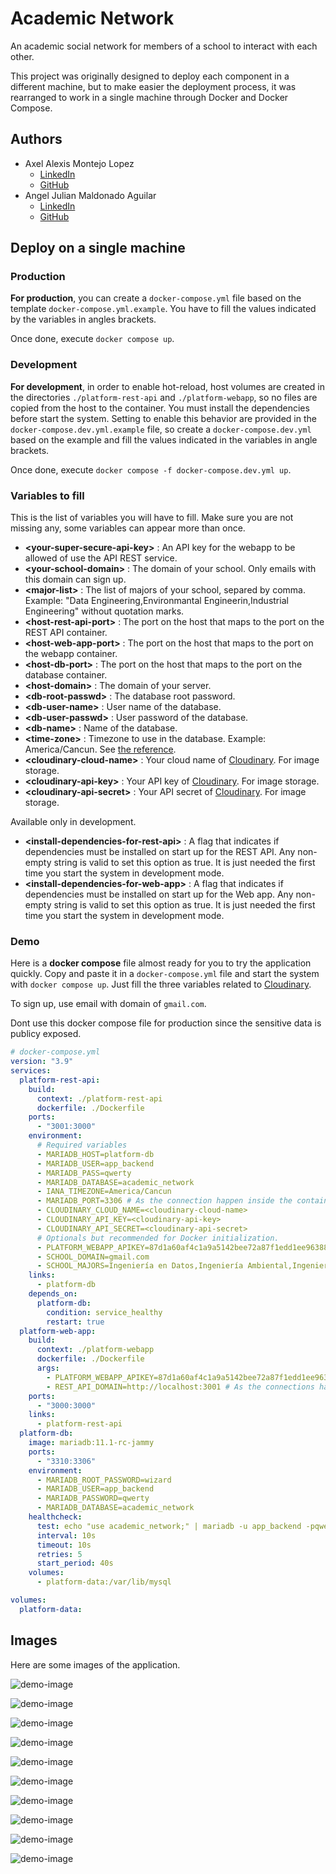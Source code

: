 # Academic Network

An academic social network for members of a school to interact with each other.

This project was originally designed to deploy each component in a different machine,
but to make easier the deployment process, it was rearranged to work in a single machine
through Docker and Docker Compose.

## Authors

* Axel Alexis Montejo Lopez
  * [LinkedIn](https://www.linkedin.com/in/alemontejolp/)
  * [GitHub](https://github.com/alemontejolp)
* Angel Julian Maldonado Aguilar
  * [LinkedIn](https://www.linkedin.com/in/julianmaldonadoag/)
  * [GitHub](https://github.com/julianmaldonadoag)

## Deploy on a single machine

### Production

**For production**, you can create a `docker-compose.yml` file based on the template
`docker-compose.yml.example`. You have to fill the values indicated by the variables
in angles brackets.

Once done, execute `docker compose up`.

### Development

**For development**, in order to enable hot-reload, host volumes are created in the
directories `./platform-rest-api` and `./platform-webapp`, so no files are copied
from the host to the container. You must install the dependencies before start the
system. Setting to enable this behavior are provided in the `docker-compose.dev.yml.example`
file, so create a `docker-compose.dev.yml` based on the example and fill the values
indicated in the variables in angle brackets.

Once done, execute `docker compose -f docker-compose.dev.yml up`.

### Variables to fill

This is the list of variables you will have to fill. Make sure you are not
missing any, some variables can appear more than once.

* **\<your-super-secure-api-key>** : An API key for the webapp to be allowed of use the API REST service.
* **\<your-school-domain>** : The domain of your school. Only emails with this domain can sign up.
* **\<major-list>** : The list of majors of your school, separed by comma. Example: "Data Engineering,Environmantal Engineerin,Industrial Engineering" without quotation marks.
* **\<host-rest-api-port>** : The port on the host that maps to the port on the REST API container.
* **\<host-web-app-port>** : The port on the host that maps to the port on the webapp container.
* **\<host-db-port>** : The port on the host that maps to the port on the database container.
* **\<host-domain>** : The domain of your server.
* **\<db-root-passwd>** : The database root password.
* **\<db-user-name>** : User name of the database.
* **\<db-user-passwd>** : User password of the database.
* **\<db-name>** : Name of the database.
* **\<time-zone>** : Timezone to use in the database. Example: America/Cancun. See [the reference](https://en.wikipedia.org/wiki/List_of_tz_database_time_zones).
* **\<cloudinary-cloud-name>** : Your cloud name of [Cloudinary](https://cloudinary.com/). For image storage.
* **\<cloudinary-api-key>** : Your API key of [Cloudinary](https://cloudinary.com/). For image storage.
* **\<cloudinary-api-secret>** : Your API secret of [Cloudinary](https://cloudinary.com/). For image storage.

Available only in development.

* **\<install-dependencies-for-rest-api>** : A flag that indicates if dependencies must be installed on start up for the REST API. Any non-empty string is valid to set this option as true. It is just needed the first time you start the system in development mode.
* **\<install-dependencies-for-web-app>** : A flag that indicates if dependencies must be installed on start up for the Web app. Any non-empty string is valid to set this option as true. It is just needed the first time you start the system in development mode.

### Demo

Here is a **docker compose** file almost ready for you to try the application quickly.
Copy and paste it in a `docker-compose.yml` file and start the system with
`docker compose up`. Just fill the three variables related to [Cloudinary](https://cloudinary.com/).

To sign up, use email with domain of `gmail.com`.

Dont use this docker compose file for production since the sensitive data is publicy exposed.

``` yml
# docker-compose.yml
version: "3.9"
services:
  platform-rest-api:
    build:
      context: ./platform-rest-api
      dockerfile: ./Dockerfile
    ports:
      - "3001:3000"
    environment:
      # Required variables
      - MARIADB_HOST=platform-db
      - MARIADB_USER=app_backend
      - MARIADB_PASS=qwerty
      - MARIADB_DATABASE=academic_network
      - IANA_TIMEZONE=America/Cancun
      - MARIADB_PORT=3306 # As the connection happen inside the container, the correct port is one the exposed by the target container.
      - CLOUDINARY_CLOUD_NAME=<cloudinary-cloud-name>
      - CLOUDINARY_API_KEY=<cloudinary-api-key>
      - CLOUDINARY_API_SECRET=<cloudinary-api-secret>
      # Optionals but recommended for Docker initialization.
      - PLATFORM_WEBAPP_APIKEY=87d1a60af4c1a9a5142bee72a87f1edd1ee9638866a87f333ca9677390c0c16a
      - SCHOOL_DOMAIN=gmail.com
      - SCHOOL_MAJORS=Ingeniería en Datos,Ingeniería Ambiental,Ingeniería Industrial
    links:
      - platform-db
    depends_on:
      platform-db:
        condition: service_healthy
        restart: true
  platform-web-app:
    build:
      context: ./platform-webapp
      dockerfile: ./Dockerfile
      args:
        - PLATFORM_WEBAPP_APIKEY=87d1a60af4c1a9a5142bee72a87f1edd1ee9638866a87f333ca9677390c0c16a
        - REST_API_DOMAIN=http://localhost:3001 # As the connections happen outside the container, the correct port is the host's port not the one of the container. 
    ports:
      - "3000:3000"
    links:
      - platform-rest-api
  platform-db:
    image: mariadb:11.1-rc-jammy
    ports:
      - "3310:3306"
    environment:
      - MARIADB_ROOT_PASSWORD=wizard
      - MARIADB_USER=app_backend
      - MARIADB_PASSWORD=qwerty
      - MARIADB_DATABASE=academic_network
    healthcheck:
      test: echo "use academic_network;" | mariadb -u app_backend -pqwerty
      interval: 10s
      timeout: 10s
      retries: 5
      start_period: 40s
    volumes:
      - platform-data:/var/lib/mysql

volumes:
  platform-data:
```

## Images

Here are some images of the application.

![demo-image](docs/images/1-timeline-2.png)

![demo-image](docs/images/2-posting.png)

![demo-image](docs/images/3-profile-view.png)

![demo-image](docs/images/4-comments.png)

![demo-image](docs/images/5-group-creation.png)

![demo-image](docs/images/6-group-image.png)

![demo-image](docs/images/7-group-view.png)

![demo-image](docs/images/8-sharing.png)

![demo-image](docs/images/9-shared-post.png)

![demo-image](docs/images/10-users.png)